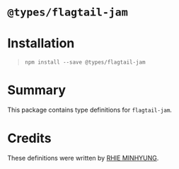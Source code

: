 # `@types/flagtail-jam`

# Installation
> `npm install --save @types/flagtail-jam`

# Summary
This package contains type definitions for `flagtail-jam`.

# Credits
These definitions were written by [RHIE MINHYUNG](https://github.com/rhie-coder).